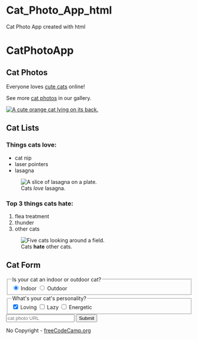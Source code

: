 # Cat_Photo_App_html
Cat Photo App created with html

<!DOCTYPE html>

<html lang="en">
    <head>
        <meta charset="utf-8">
        <title>CatPhotoApp</title>
      </head>
      <body>
        <main>
          <h1>CatPhotoApp</h1>
          <section>
            <h2>Cat Photos</h2>
            <p>Everyone loves <a href="https://cdn.freecodecamp.org/curriculum/cat-photo-app/running-cats.jpg">cute cats</a> online!</p>
            <p>See more <a target="_blank" href="https://freecatphotoapp.com">cat photos</a> in our gallery.</p>
            <a href="https://freecatphotoapp.com"><img src="https://cdn.freecodecamp.org/curriculum/cat-photo-app/relaxing-cat.jpg" alt="A cute orange cat lying on its back."></a>
          </section>
          <section>
            <h2>Cat Lists</h2>
            <h3>Things cats love:</h3>
            <ul>
              <li>cat nip</li>
              <li>laser pointers</li>
              <li>lasagna</li>
            </ul>
            <figure>
              <img src="https://cdn.freecodecamp.org/curriculum/cat-photo-app/lasagna.jpg" alt="A slice of lasagna on a plate.">
              <figcaption>Cats <em>love</em> lasagna.</figcaption>  
            </figure>
            <h3>Top 3 things cats hate:</h3>
            <ol>
              <li>flea treatment</li>
              <li>thunder</li>
              <li>other cats</li>
            </ol>
            <figure>
              <img src="https://cdn.freecodecamp.org/curriculum/cat-photo-app/cats.jpg" alt="Five cats looking around a field.">
              <figcaption>Cats <strong>hate</strong> other cats.</figcaption>  
            </figure>
          </section>
          <section>
            <h2>Cat Form</h2>
            <form action="https://freecatphotoapp.com/submit-cat-photo">
              <fieldset>
                <legend>Is your cat an indoor or outdoor cat?</legend>
                <label><input id="indoor" type="radio" name="indoor-outdoor" value="indoor" checked> Indoor</label>
                <label><input id="outdoor" type="radio" name="indoor-outdoor" value="outdoor"> Outdoor</label>
              </fieldset>
              <fieldset>
                <legend>What's your cat's personality?</legend>
                <input id="loving" type="checkbox" name="personality" value="loving" checked> <label for="loving">Loving</label>
                <input id="lazy" type="checkbox" name="personality" value="lazy"> <label for="lazy">Lazy</label>
                <input id="energetic" type="checkbox" name="personality" value="energetic"> <label for="energetic">Energetic</label>
              </fieldset>
              <input type="text" name="catphotourl" placeholder="cat photo URL" required>
              <button type="submit">Submit</button>
            </form>
          </section>
        </main>
        <footer>
          <p>
            No Copyright - <a href="https://www.freecodecamp.org">freeCodeCamp.org</a>
          </p>
        </footer>
      </body>
    </html>
